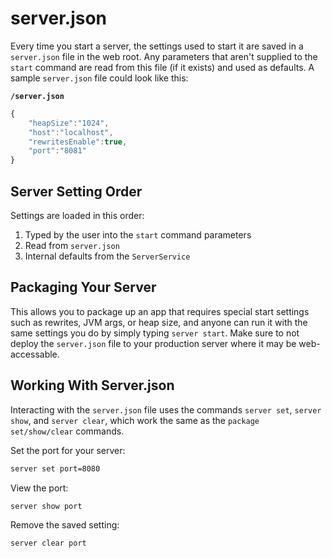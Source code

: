 # server.json

Every time you start a server, the settings used to start it are saved in a `server.json` file in the web root.  Any parameters that aren't supplied to the `start` command are read from this file (if it exists) and used as defaults.  A sample `server.json` file could look like this:

**`/server.json`**
```javascript
{
    "heapSize":"1024",
    "host":"localhost",
    "rewritesEnable":true,
    "port":"8081"
}
```

## Server Setting Order

Settings are loaded in this order:

1. Typed by the user into the `start` command parameters
2. Read from `server.json`
3. Internal defaults from the `ServerService`

## Packaging Your Server

This allows you to package up an app that requires special start settings such as rewrites, JVM args, or heap size, and anyone can run it with the same settings you do by simply typing `server start`.   Make sure to not deploy the `server.json` file to your production server where it may be web-accessable.

## Working With Server.json

Interacting with the `server.json` file uses the commands `server set`, `server show`, and `server clear`, which work the same as the `package set/show/clear` commands.

Set the port for your server:
```bash
server set port=8080
```

View the port:

```bash
server show port
```

Remove the saved setting:

```bash
server clear port
```